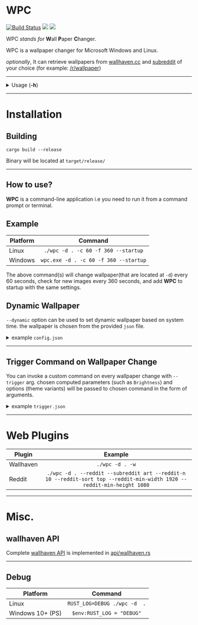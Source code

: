 # WPC  
  
[![Build Status](https://travis-ci.org/jkotra/wpc.svg?branch=master)](https://travis-ci.org/jkotra/wpc) ![](https://img.shields.io/github/languages/code-size/jkotra/wpc)
![](https://img.shields.io/aur/version/wpc)

WPC *stands for* **W**all **P**aper **C**hanger.
  
WPC is a wallpaper changer for Microsoft Windows and Linux. 

*optionally*, It can retrieve wallpapers from [wallhaven.cc](https://wallhaven.cc/) and [subreddit](https://reddit.com) of your choice (for example: [/r/wallpaper](https://www.reddit.com/r/wallpaper/))

---

<details>
  <summary> Usage (<b>-h</b>) </summary>

```
Usage: wpc [OPTIONS] --directory <DIRECTORY>

Options:
  -d, --directory <DIRECTORY>
          save / source directory.
  -c, --change-interval <c_seconds>
          interval between wallpaper change. [default: 300] [aliases: interval] [short aliases: i]
  -f, --fetch-interval <f_seconds>
          interval between each refresh from configures sources. [default: 3600] [aliases: update] [short aliases: u]
      --maxage <MAXAGE>
          maximum age of wallpaper. [default: -1]
  -S, --startup
          add WPC to startup. creates systemd unit in /home/$USER/.config/systemd [short aliases: S]
      --rm-startup
          remove WPC from startup.
  -b, --background
          run WPC as background process.
      --min-width <MIN_WIDTH>
          minimum width of a wallpaper.
      --min-height <MIN_HEIGHT>
          minimum height of a wallpaper.
      --set-theme
          
      --grayscale
          
      --force-dark-theme
          
      --theme-th <theme-brigness-threshold>
          [default: 50]
      --theme-dark-only
          
      --theme-light-only
          
      --trigger <TRIGGER_CONFIG_FILE>
          
  -w, --wallhaven
          wallhaven.cc plugin.
      --wallhaven-config <WALLHAVEN_CONFIG_FILE>
          wallhaven config file
  -r, --reddit
          reddit plugin.
      --subreddit <subreddit>
          [default: wallpaper]
      --reddit-n <reddit-n>
          [default: 6]
      --reddit-sort <reddit-sort>
          [default: hot] [possible values: hot, popular, new, top, rising]
  -l, --local
          Include only local files.
      --dynamic <DYNAMIC_CONFIG_FILE>
          Dynamically set wallpaper based on time.
  -h, --help
          Print help
  -V, --version
          Print version
```
</details>

---

# Installation

## Building  

`cargo build --release`  

Binary will be located at `target/release/`

---

## How to use?

**WPC** is a command-line application i.e you need to run it from a command prompt or terminal.

## Example

| **Platform** |              **Command**              |
|--------------|:-------------------------------------:|
| Linux        | `./wpc -d . -c 60 -f 360 --startup`   |
| Windows      | `wpc.exe -d . -c 60 -f 360 --startup` |


The above command(s) will change wallpaper(that are located at `-d`) every 60 seconds, check for new images every 360 seconds, and add **WPC** to startup with the same settings.


## Dynamic Wallpaper

`--dynamic` option can be used to set dynamic wallpaper based on system time. the wallpaper is chosen from the provided `json` file.

<details>
  <summary> example <code>config.json</code> </summary>

```sh
./wpc -d . --dynamic ~/Pictures/Fluent/config.json
```

`config.json`:

```json
{
  "configs": [
    {
      "hour": 0,
      "path": "Fluent-2.jpg",
      "darkmode": false
    },
    {
      "hour": 11,
      "path": "Fluent-1.jpg",
      "darkmode": false
    },
    {
      "hour": 16,
      "path": "Fluent-2.jpg",
      "darkmode": true
    },
    {
      "hour": 18,
      "path": "Fluent-3.jpg",
      "darkmode": true
    }
  ]
}
```


**Note**: Wallpaper hour is evaluated from 00 (Midnight). Make sure to edit your config accordingly. 

</details>

---

## Trigger Command on Wallpaper Change

You can invoke a custom command on every wallpaper change with `--trigger` arg. chosen computed parameters (such as `Brightness`) and options (theme variants) will be passed to chosen command in the form of arguments.

<details>
  <summary> example <code>trigger.json</code> </summary>

**NOTE**: *Only* use complete paths. 

```json
{
	"enabled": true,
	"bin": "/usr/bin/python",
	"file": "/home/jkotra/playground.py",
	"args": ["Brightness", "Grayscale", "ThemeDarkOnly", "ThemeLightOnly"]
}
```

```py
import sys

print('Hello WPC')

with open("args.txt", "a+") as f:
    f.write(str(sys.argv))
    f.close()
```

</details>

---

# Web Plugins

| **Plugin** |                                                 **Example**                                                |
|------------|:----------------------------------------------------------------------------------------------------------:|
| Wallhaven  | `./wpc -d . -w`                                                                                            |
| Reddit     | `./wpc -d . --reddit --subreddit art --reddit-n 10 --reddit-sort top --reddit-min-width 1920 --reddit-min-height 1080` |

---

# Misc.

## wallhaven API

Complete [wallhaven API](https://wallhaven.cc/help/api) is implemented in [api/wallhaven.rs](src/web/wallhaven_api.rs)

---

## Debug

| **Platform** |                                          **Command**                                          |
|------------|:----------------------------------------------------------------------------------------------------------:|
| Linux  | `RUST_LOG=DEBUG ./wpc -d  .`                                                                                            |
| Windows 10+ (PS)     | `$env:RUST_LOG = "DEBUG"` |